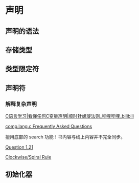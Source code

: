 # 声明

## 声明的语法

## 存储类型

## 类型限定符

## 声明符

### 解释复杂声明

[C语言学习|看懂任何C变量声明|顺时针螺旋法则_哔哩哔哩_bilibili](https://www.bilibili.com/video/BV1p34y1a7FH?spm_id_from=333.999.0.0)

[comp\.lang\.c Frequently Asked Questions](http://c-faq.com/)

擅用底部的 search 功能！书内容与线上内容并不完全同步。

[Question 1\.21](http://c-faq.com/decl/cdecl1.html)

[Clockwise/Spiral Rule](http://c-faq.com/decl/spiral.anderson.html)

## 初始化器